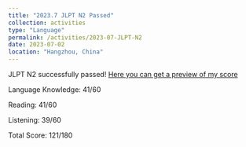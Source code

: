```yaml
---
title: "2023.7 JLPT N2 Passed"
collection: activities
type: "Language"
permalink: /activities/2023-07-JLPT-N2
date: 2023-07-02
location: "Hangzhou, China"
---
```


JLPT N2 successfully passed!  [Here you can get a preview of my score](https://zhuzixuan0809.github.io/images/2023.7-N2成绩.png)

Language Knowledge: 41/60

Reading: 41/60

Listening: 39/60

Total Score: 121/180


